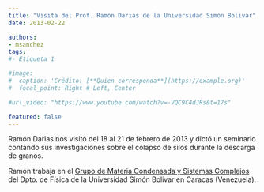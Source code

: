 ```yaml
---
title: "Visita del Prof. Ramón Darias de la Universidad Simón Bolivar"
date: 2013-02-22

authors:
- msanchez
tags:
#- Etiqueta 1

#image:
#  caption: 'Crédito: [**Quien corresponda**](https://example.org)'
#  focal_point: Right # Left, Center

#url_video: "https://www.youtube.com/watch?v=-VQC9C4dJRs&t=17s"

featured: false
---
```


Ramón Darias nos visitó del 18 al 21 de febrero de 2013 y dictó un seminario contando
sus investigaciones sobre el colapso de silos durante la descarga de granos.

<!--more-->

Ramón trabaja en el
[Grupo de Materia Condensada y Sistemas Complejos](http://caos.fs.usb.ve/) del Dpto. de
Física de la Universidad Simón Bolivar en Caracas (Venezuela).
